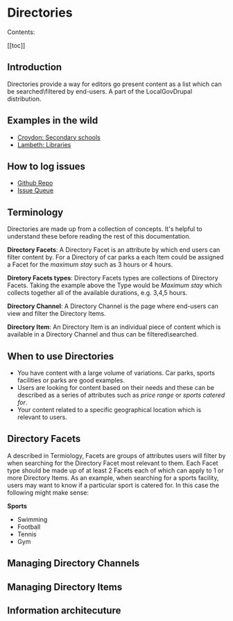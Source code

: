 # Directories

Contents:

[[toc]]

## Introduction

Directories provide a way for editors go present content as a list which can be searched\filtered by end-users. A part of the LocalGovDrupal distribution.

## Examples in the wild
* [Croydon: Secondary schools ](https://www.croydon.gov.uk/schools-and-education/schools/find-school-near-you/secondary-schools)
* [Lambeth: Libraries](https://beta.lambeth.gov.uk/libraries-0)

## How to log issues
* [Github Repo](https://github.com/localgovdrupal/localgov_directories)
* [Issue Queue](https://github.com/localgovdrupal/localgov_directories/issues)

## Terminology

Directories are made up from a collection of concepts. It's helpful to understand these before reading the rest of this documentation.

**Directory Facets**: A Directory Facet is an attribute by which end users can filter content by. For a Directory of car parks a each Item could be assigned a Facet for the _maximum stay_ such as 3 hours or 4 hours.

**Diretory Facets types**: Directory Facets types are collections of Directory Facets. Taking the example above the Type would be _Maximum stay_ which collects together all of the available durations, e.g. 3,4,5 hours.

**Directory Channel**: A Directory Channel is the page where end-users can view and filter the Directory Items.

**Directory Item**: An Directory Item is an individual piece of content which is available in a Directory Channel and thus can be filtered\searched.

## When to use Directories

- You have content with a large volume of variations. Car parks, sports facilities or parks are good examples.
- Users are looking for content based on their needs and these can be described as a series of attributes such as _price range_ or _sports catered for_.
- Your content related to a specific geographical location which is relevant to users.

## Directory Facets

A described in Termiology, Facets are groups of attributes users will filter by when searching for the Directory Facet most relevant to them. Each Facet type should be made up of at least 2 Facets each of which can apply to 1 or more Directory Items. As an example, when searching for a sports facility, users may want to know if a particular sport is catered for. In this case the following might make sense:

**Sports**
- Swimming
- Football
- Tennis
- Gym

## Managing Directory Channels

## Managing Directory Items

## Information architecuture 





